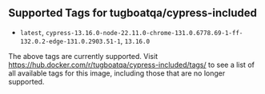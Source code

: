 ## Supported Tags for tugboatqa/cypress-included

* `latest`, `cypress-13.16.0-node-22.11.0-chrome-131.0.6778.69-1-ff-132.0.2-edge-131.0.2903.51-1`, `13.16.0`

The above tags are currently supported. Visit https://hub.docker.com/r/tugboatqa/cypress-included/tags/ to see a list of all available tags for this image, including those that are no longer supported.
